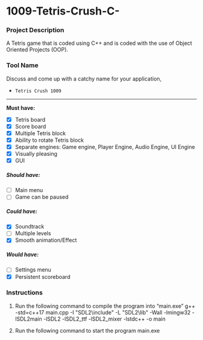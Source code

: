 # 1009-Tetris-Crush-C-

### Project Description 
A Tetris game that is coded using C++ and is coded with the use of Object Oriented Projects (OOP). 

### Tool Name
Discuss and come up with a catchy name for your application,
- `Tetris Crush 1009`
-----

**Must have:**
- [x] Tetris board
- [x] Score board 
- [x] Multiple Tetris block 
- [x] Ability to rotate Tetris block
- [x] Separate engines: Game engine, Player Engine, Audio Engine, UI Engine
- [x] Visually pleasing
- [x] GUI 

##### Should have:
- [ ] Main menu
- [ ] Game can be paused

##### Could have:
- [X] Soundtrack
- [ ] Multiple levels
- [X] Smooth animation/Effect

##### Would have:
- [ ] Settings menu
- [X] Persistent scoreboard

### Instructions 
1. Run the following command to compile the program into “main.exe”
g++ -std=c++17 main.cpp -I "SDL2\include" -L "SDL2\lib" -Wall -lmingw32 -lSDL2main -lSDL2 -lSDL2_ttf -lSDL2_mixer -lstdc++ -o main

2. Run the following command to start the program
main.exe

